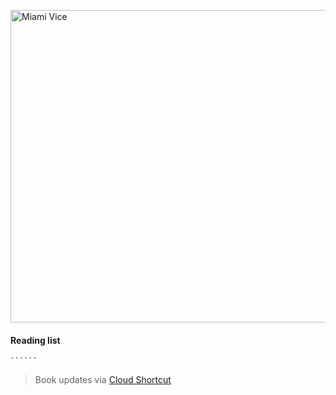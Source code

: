 [<img src="https://media.giphy.com/media/l0IsIMQkVZ0UK1Q7C/giphy.gif" alt="Miami Vice" width="800" height="500">](https://www.youtube.com/watch?v=-aMCzRj3Syg)

  #### Reading list

    ``````

  > Book updates via [Cloud Shortcut](https://github.com/saschazengler/progress_bar_shortcut)
    